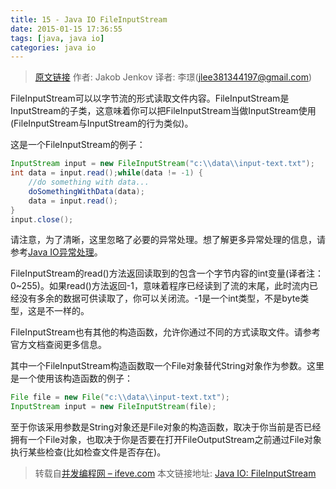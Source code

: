 ```yaml
---
title: 15 - Java IO FileInputStream
date: 2015-01-15 17:36:55
tags: [java, java io]
categories: java io
---
```


> [原文链接](http://tutorials.jenkov.com/java-io/fileinputstream.html) 作者: Jakob Jenkov 译者: 李璟(jlee381344197@gmail.com)

FileInputStream可以以字节流的形式读取文件内容。FileInputStream是InputStream的子类，这意味着你可以把FileInputStream当做InputStream使用(FileInputStream与InputStream的行为类似)。

这是一个FileInputStream的例子：

``` java
InputStream input = new FileInputStream("c:\\data\\input-text.txt");
int data = input.read();while(data != -1) {
    //do something with data...
    doSomethingWithData(data);
    data = input.read();
}
input.close();
```

请注意，为了清晰，这里忽略了必要的异常处理。想了解更多异常处理的信息，请参考[Java IO异常处理]()。

FileInputStream的read()方法返回读取到的包含一个字节内容的int变量(译者注：0~255)。如果read()方法返回-1，意味着程序已经读到了流的末尾，此时流内已经没有多余的数据可供读取了，你可以关闭流。-1是一个int类型，不是byte类型，这是不一样的。

FileInputStream也有其他的构造函数，允许你通过不同的方式读取文件。请参考官方文档查阅更多信息。

其中一个FileInputStream构造函数取一个File对象替代String对象作为参数。这里是一个使用该构造函数的例子：

``` java
File file = new File("c:\\data\\input-text.txt");
InputStream input = new FileInputStream(file);
```

至于你该采用参数是String对象还是File对象的构造函数，取决于你当前是否已经拥有一个File对象，也取决于你是否要在打开FileOutputStream之前通过File对象执行某些检查(比如检查文件是否存在)。

> 转载自[并发编程网 – ifeve.com](http://ifeve.com/) 本文链接地址: [Java IO: FileInputStream](http://ifeve.com/java-io-fileinputstream/)
